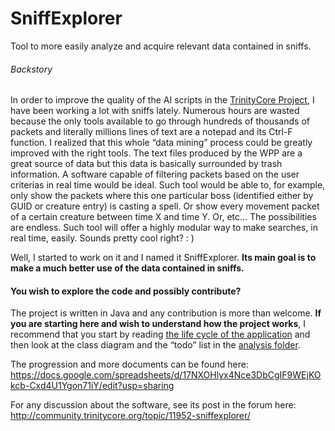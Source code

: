 # SniffExplorer
Tool to more easily analyze and acquire relevant data contained in sniffs.

###### Backstory
In order to improve the quality of the AI scripts in the [TrinityCore Project]( https://github.com/TrinityCore/TrinityCore), I have been working a lot with sniffs lately. Numerous hours are wasted because the only tools available to go through hundreds of thousands of packets and literally millions lines of text are a notepad and its Ctrl-F function. I realized that this whole “data mining” process could be greatly improved with the right tools. The text files produced by the WPP are a great source of data but this data is basically surrounded by trash information. A software capable of filtering packets based on the user criterias in real time would be ideal. Such tool would be able to, for example, only show the packets where this one particular boss (identified either by GUID or creature entry) is casting a spell. Or show every movement packet of a certain creature between time X and time Y. Or, etc... The possibilities are endless. Such tool will offer a highly modular way to make searches, in real time, easily. Sounds pretty cool right? : )

Well, I started to work on it and I named it SniffExplorer. **Its main goal is to make a much better use of the data contained in sniffs.**

#### You wish to explore the code and possibly contribute?

The project is written in Java and any contribution is more than welcome.
**If you are starting here and wish to understand how the project works**, I recommend that you start by reading [the life cycle of the application](https://github.com/chaodhib/SniffExplorer/blob/master/Analysis%20Documents/life%20cycle%20of%20the%20application.txt) and then look at the class diagram and the “todo” list in the [analysis folder]( https://github.com/chaodhib/SniffExplorer/tree/master/Analysis%20Documents).

The progression and more documents can be found here:
https://docs.google.com/spreadsheets/d/17NXOHlyx4Nce3DbCgIF9WEjKOkcb-Cxd4U1Ygon71iY/edit?usp=sharing

For any discussion about the software, see its post in the forum here: http://community.trinitycore.org/topic/11952-sniffexplorer/
